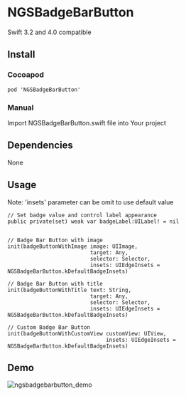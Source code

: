 # NGSBadgeBarButton

Swift 3.2 and 4.0 compatible

## Install

### Cocoapod

    pod 'NGSBadgeBarButton'
    
### Manual

Import NGSBadgeBarButton.swift file into Your project

## Dependencies

None

## Usage

Note: 'insets' parameter can be omit to use default value

    // Set badge value and control label appearance
    public private(set) weak var badgeLabel:UILabel! = nil


    // Badge Bar Button with image
    init(badgeButtonWithImage image: UIImage, 
                              target: Any,
                              selector: Selector, 
                              insets: UIEdgeInsets = NGSBadgeBarButton.kDefaultBadgeInsets)
    
    // Badge Bar Button with title
    init(badgeButtonWithTitle text: String, 
                              target: Any, 
                              selector: Selector, 
                              insets: UIEdgeInsets = NGSBadgeBarButton.kDefaultBadgeInsets)
                              
    // Custom Badge Bar Button
    init(badgeButtonWithCustomView customView: UIView, 
                                   insets: UIEdgeInsets = NGSBadgeBarButton.kDefaultBadgeInsets)
                                   
 
## Demo

![ngsbadgebarbutton_demo](https://user-images.githubusercontent.com/2383901/36121468-e32e9756-100b-11e8-9e64-ddcd0d6e8514.gif)
